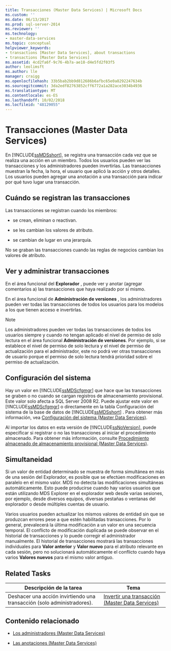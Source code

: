 ```yaml
---
title: Transacciones (Master Data Services) | Microsoft Docs
ms.custom: ''
ms.date: 06/13/2017
ms.prod: sql-server-2014
ms.reviewer: ''
ms.technology:
- master-data-services
ms.topic: conceptual
helpviewer_keywords:
- transactions [Master Data Services], about transactions
- transactions [Master Data Services]
ms.assetid: 4cd2fa6f-9c76-4b7a-ae18-d4e5fd2f03f5
author: leolimsft
ms.author: lle
manager: craigg
ms.openlocfilehash: 33b5bab2bb9d812686b6afbc65e0a8292247634b
ms.sourcegitcommit: 3da2edf82763852cff6772a1a282ace3034b4936
ms.translationtype: MT
ms.contentlocale: es-ES
ms.lasthandoff: 10/02/2018
ms.locfileid: "48129055"
---
```

# <a name="transactions-master-data-services"></a>Transacciones (Master Data Services)
  En [!INCLUDE[ssMDSshort](../includes/ssmdsshort-md.md)], se registra una transacción cada vez que se realiza una acción en un miembro. Todos los usuarios pueden ver las transacciones y los administradores pueden invertirlas. Las transacciones muestran la fecha, la hora, el usuario que aplicó la acción y otros detalles. Los usuarios pueden agregar una anotación a una transacción para indicar por qué tuvo lugar una transacción.  
  
## <a name="when-transaction-are-recorded"></a>Cuándo se registran las transacciones  
 Las transacciones se registran cuando los miembros:  
  
-   se crean, eliminan o reactivan.  
  
-   se les cambian los valores de atributo.  
  
-   se cambian de lugar en una jerarquía.  
  
 No se graban las transacciones cuando las reglas de negocios cambian los valores de atributo.  
  
## <a name="view-and-manage-transactions"></a>Ver y administrar transacciones  
 En el área funcional del **Explorador** , puede ver y anotar (agregar comentarios a) las transacciones que haya realizado por sí mismo.  
  
 En el área funcional de **Administración de versiones** , los administradores pueden ver todas las transacciones de todos los usuarios para los modelos a los que tienen acceso e invertirlas.  
  
> [!NOTE]  
>  Los administradores pueden ver todas las transacciones de todos los usuarios siempre y cuando no tengan aplicado el nivel de permiso de solo lectura en el área funcional **Administración de versiones**. Por ejemplo, si se establece el nivel de permiso de solo lectura y el nivel de permiso de actualización para el administrador, este no podrá ver otras transacciones de usuario porque el permiso de solo lectura tendrá prioridad sobre el permiso de actualización.

## <a name="system-settings"></a>Configuración del sistema  
 Hay un valor en [!INCLUDE[ssMDScfgmgr](../includes/ssmdscfgmgr-md.md)] que hace que las transacciones se graben o no cuando se cargan registros de almacenamiento provisional. Este valor solo afecta a SQL Server 2008 R2. Puede ajustar este valor en [!INCLUDE[ssMDScfgmgr](../includes/ssmdscfgmgr-md.md)] o directamente en la tabla Configuración del sistema de la base de datos de [!INCLUDE[ssMDSshort](../includes/ssmdsshort-md.md)] . Para obtener más información, vea [Configuración del sistema &#40;Master Data Services&#41;](system-settings-master-data-services.md).  
  
 Al importar los datos en esta versión de [!INCLUDE[ssNoVersion](../includes/ssnoversion-md.md)], puede especificar si registrar o no las transacciones al iniciar el procedimiento almacenado. Para obtener más información, consulte [Procedimiento almacenado de almacenamiento provisional &#40;Master Data Services&#41;](../../2014/master-data-services/staging-stored-procedure-master-data-services.md).  
  
## <a name="concurrency"></a>Simultaneidad  
 Si un valor de entidad determinado se muestra de forma simultánea en más de una sesión del Explorador, es posible que se efectúen modificaciones en paralelo en el mismo valor. MDS no detecta las modificaciones simultáneas automáticamente. Esto puede producirse cuando hay varios usuarios que están utilizando MDS Explorer en el explorador web desde varias sesiones, por ejemplo, desde diversos equipos, diversas pestañas o ventanas del explorador o desde múltiples cuentas de usuario.  
  
 Varios usuarios pueden actualizar los mismos valores de entidad sin que se produzcan errores pese a que estén habilitadas transacciones. Por lo general, prevalecerá la última modificación a un valor en una secuencia temporal. El conflicto de modificación duplicada se puede observar en el historial de transacciones y lo puede corregir el administrador manualmente. El historial de transacciones mostrará las transacciones individuales para **Valor anterior** y **Valor nuevo** para el atributo relevante en cada sesión, pero no solucionará automáticamente el conflicto cuando haya varios **Valores nuevos** para el mismo valor antiguo.  
  
## <a name="related-tasks"></a>Related Tasks  
  
|Descripción de la tarea|Tema|  
|----------------------|-----------|  
|Deshacer una acción invirtiendo una transacción (solo administradores).|[Invertir una transacción &#40;Master Data Services&#41;](../../2014/master-data-services/reverse-a-transaction-master-data-services.md)|  
  
## <a name="related-content"></a>Contenido relacionado  
  
-   [Los administradores &#40;Master Data Services&#41;](../../2014/master-data-services/administrators-master-data-services.md)  
  
-   [Las anotaciones &#40;Master Data Services&#41;](../../2014/master-data-services/annotations-master-data-services.md)  
  
  
